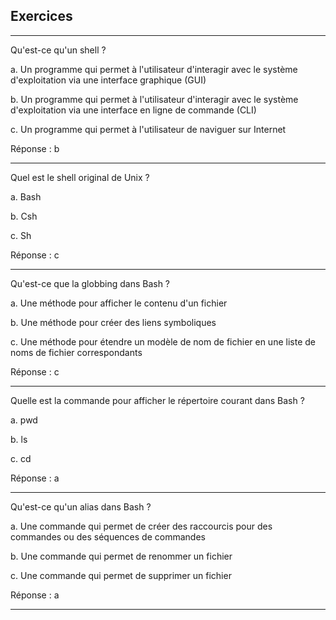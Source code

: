 ## Exercices

---

Qu'est-ce qu'un shell ?

a. Un programme qui permet à l'utilisateur d'interagir avec le système d'exploitation via une interface graphique (GUI)

b. Un programme qui permet à l'utilisateur d'interagir avec le système d'exploitation via une interface en ligne de commande (CLI)

c. Un programme qui permet à l'utilisateur de naviguer sur Internet

Réponse : b

---

Quel est le shell original de Unix ?

a. Bash

b. Csh

c. Sh

Réponse : c

---

Qu'est-ce que la globbing dans Bash ?

a. Une méthode pour afficher le contenu d'un fichier

b. Une méthode pour créer des liens symboliques

c. Une méthode pour étendre un modèle de nom de fichier en une liste de noms de fichier correspondants

Réponse : c

---

Quelle est la commande pour afficher le répertoire courant dans Bash ?

a. pwd

b. ls

c. cd

Réponse : a

---

Qu'est-ce qu'un alias dans Bash ?

a. Une commande qui permet de créer des raccourcis pour des commandes ou des séquences de commandes

b. Une commande qui permet de renommer un fichier

c. Une commande qui permet de supprimer un fichier

Réponse : a

---
